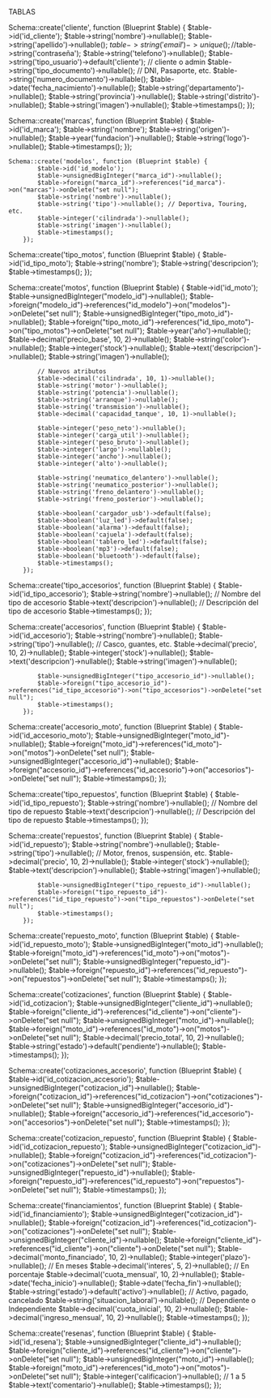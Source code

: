 TABLAS

Schema::create('cliente', function (Blueprint $table) {
            $table->id('id_cliente');
            $table->string('nombre')->nullable();
            $table->string('apellido')->nullable();
            $table->string('email')->unique();
            //$table->string('contraseña');
            $table->string('telefono')->nullable();
            $table->string('tipo_usuario')->default('cliente'); // cliente o admin
            $table->string('tipo_documento')->nullable(); // DNI, Pasaporte, etc.
            $table->string('numero_documento')->nullable();
            $table->date('fecha_nacimiento')->nullable();
            $table->string('departamento')->nullable();
            $table->string('provincia')->nullable();
            $table->string('distrito')->nullable();
            $table->string('imagen')->nullable();
            $table->timestamps();
        });


Schema::create('marcas', function (Blueprint $table) {
            $table->id('id_marca');
            $table->string('nombre');
            $table->string('origen')->nullable();
            $table->year('fundacion')->nullable();
            $table->string('logo')->nullable();
            $table->timestamps();
        });

    Schema::create('modelos', function (Blueprint $table) {
            $table->id('id_modelo');
            $table->unsignedBigInteger("marca_id")->nullable();
            $table->foreign("marca_id")->references("id_marca")->on("marcas")->onDelete("set null");
            $table->string('nombre')->nullable();
            $table->string('tipo')->nullable(); // Deportiva, Touring, etc.
            $table->integer('cilindrada')->nullable();
            $table->string('imagen')->nullable();
            $table->timestamps();
        });
        
Schema::create('tipo_motos', function (Blueprint $table) {
            $table->id('id_tipo_moto');
            $table->string('nombre');
            $table->string('descripcion');
            $table->timestamps();
        });

Schema::create('motos', function (Blueprint $table) {
            $table->id('id_moto');
            $table->unsignedBigInteger("modelo_id")->nullable();
            $table->foreign("modelo_id")->references("id_modelo")->on("modelos")->onDelete("set null");
            $table->unsignedBigInteger("tipo_moto_id")->nullable();
            $table->foreign("tipo_moto_id")->references("id_tipo_moto")->on("tipo_motos")->onDelete("set null");
            $table->year('año')->nullable();
            $table->decimal('precio_base', 10, 2)->nullable();
            $table->string('color')->nullable();
            $table->integer('stock')->nullable();
            $table->text('descripcion')->nullable();
            $table->string('imagen')->nullable();

            // Nuevos atributos
            $table->decimal('cilindrada', 10, 1)->nullable();
            $table->string('motor')->nullable();
            $table->string('potencia')->nullable();
            $table->string('arranque')->nullable();
            $table->string('transmision')->nullable();
            $table->decimal('capacidad_tanque', 10, 1)->nullable();

            $table->integer('peso_neto')->nullable();
            $table->integer('carga_util')->nullable();
            $table->integer('peso_bruto')->nullable();
            $table->integer('largo')->nullable();
            $table->integer('ancho')->nullable();
            $table->integer('alto')->nullable();

            $table->string('neumatico_delantero')->nullable();
            $table->string('neumatico_posterior')->nullable();
            $table->string('freno_delantero')->nullable();
            $table->string('freno_posterior')->nullable();

            $table->boolean('cargador_usb')->default(false);
            $table->boolean('luz_led')->default(false);
            $table->boolean('alarma')->default(false);
            $table->boolean('cajuela')->default(false);
            $table->boolean('tablero_led')->default(false);
            $table->boolean('mp3')->default(false);
            $table->boolean('bluetooth')->default(false);
            $table->timestamps();
        });

Schema::create('tipo_accesorios', function (Blueprint $table) {
            $table->id('id_tipo_accesorio');
            $table->string('nombre')->nullable(); // Nombre del tipo de accesorio
    $table->text('descripcion')->nullable(); // Descripción del tipo de accesorio
            $table->timestamps();
        });

    
Schema::create('accesorios', function (Blueprint $table) {
            $table->id('id_accesorio');
            $table->string('nombre')->nullable();
            $table->string('tipo')->nullable(); // Casco, guantes, etc.
            $table->decimal('precio', 10, 2)->nullable();
            $table->integer('stock')->nullable();
            $table->text('descripcion')->nullable();
            $table->string('imagen')->nullable();

            $table->unsignedBigInteger("tipo_accesorio_id")->nullable();
            $table->foreign("tipo_accesorio_id")->references("id_tipo_accesorio")->on("tipo_accesorios")->onDelete("set null");
            $table->timestamps();
        });

Schema::create('accesorio_moto', function (Blueprint $table) {
            $table->id('id_accesorio_moto');
            $table->unsignedBigInteger("moto_id")->nullable();
            $table->foreign("moto_id")->references("id_moto")->on("motos")->onDelete("set null");
            $table->unsignedBigInteger("accesorio_id")->nullable();
            $table->foreign("accesorio_id")->references("id_accesorio")->on("accesorios")->onDelete("set null");
            $table->timestamps();
        });

Schema::create('tipo_repuestos', function (Blueprint $table) {
            $table->id('id_tipo_repuesto');
            $table->string('nombre')->nullable(); // Nombre del tipo de repuesto
            $table->text('descripcion')->nullable(); // Descripción del tipo de repuesto
            $table->timestamps();
        });

Schema::create('repuestos', function (Blueprint $table) {
            $table->id('id_repuesto');
            $table->string('nombre')->nullable();
            $table->string('tipo')->nullable(); // Motor, frenos, suspensión, etc.
            $table->decimal('precio', 10, 2)->nullable();
            $table->integer('stock')->nullable();
            $table->text('descripcion')->nullable();
            $table->string('imagen')->nullable();

            $table->unsignedBigInteger("tipo_repuesto_id")->nullable();
            $table->foreign("tipo_repuesto_id")->references("id_tipo_repuesto")->on("tipo_repuestos")->onDelete("set null");
            $table->timestamps();
        });

Schema::create('repuesto_moto', function (Blueprint $table) {
            $table->id('id_repuesto_moto');
            $table->unsignedBigInteger("moto_id")->nullable();
            $table->foreign("moto_id")->references("id_moto")->on("motos")->onDelete("set null");
            $table->unsignedBigInteger("repuesto_id")->nullable();
            $table->foreign("repuesto_id")->references("id_repuesto")->on("repuestos")->onDelete("set null");
            $table->timestamps();
        });

Schema::create('cotizaciones', function (Blueprint $table) {
            $table->id('id_cotizacion');
            $table->unsignedBigInteger("cliente_id")->nullable();
            $table->foreign("cliente_id")->references("id_cliente")->on("cliente")->onDelete("set null");
            $table->unsignedBigInteger("moto_id")->nullable();
            $table->foreign("moto_id")->references("id_moto")->on("motos")->onDelete("set null");
            $table->decimal('precio_total', 10, 2)->nullable();
            $table->string('estado')->default('pendiente')->nullable();
            $table->timestamps();
        });

Schema::create('cotizaciones_accesorio', function (Blueprint $table) {
            $table->id('id_cotizacion_accesorio');
            $table->unsignedBigInteger("cotizacion_id")->nullable();
            $table->foreign("cotizacion_id")->references("id_cotizacion")->on("cotizaciones")->onDelete("set null");
            $table->unsignedBigInteger("accesorio_id")->nullable();
            $table->foreign("accesorio_id")->references("id_accesorio")->on("accesorios")->onDelete("set null");
            $table->timestamps();
        });

Schema::create('cotizacion_repuesto', function (Blueprint $table) {
            $table->id('id_cotizacion_repuesto');
            $table->unsignedBigInteger("cotizacion_id")->nullable();
            $table->foreign("cotizacion_id")->references("id_cotizacion")->on("cotizaciones")->onDelete("set null");
            $table->unsignedBigInteger("repuesto_id")->nullable();
            $table->foreign("repuesto_id")->references("id_repuesto")->on("repuestos")->onDelete("set null");
            $table->timestamps();
        });

Schema::create('financiamientos', function (Blueprint $table) {
            $table->id('id_financiamiento');
            $table->unsignedBigInteger("cotizacion_id")->nullable();
            $table->foreign("cotizacion_id")->references("id_cotizacion")->on("cotizaciones")->onDelete("set null");
            $table->unsignedBigInteger("cliente_id")->nullable();
            $table->foreign("cliente_id")->references("id_cliente")->on("cliente")->onDelete("set null");
            $table->decimal('monto_financiado', 10, 2)->nullable();
            $table->integer('plazo')->nullable(); // En meses
            $table->decimal('interes', 5, 2)->nullable(); // En porcentaje
            $table->decimal('cuota_mensual', 10, 2)->nullable();
            $table->date('fecha_inicio')->nullable();
            $table->date('fecha_fin')->nullable();
            $table->string('estado')->default('activo')->nullable(); // Activo, pagado, cancelado
            $table->string('situacion_laboral')->nullable(); // Dependiente o Independiente
            $table->decimal('cuota_inicial', 10, 2)->nullable();
            $table->decimal('ingreso_mensual', 10, 2)->nullable();
            $table->timestamps();
        });

Schema::create('resenas', function (Blueprint $table) {
            $table->id('id_resena');
            $table->unsignedBigInteger("cliente_id")->nullable();
            $table->foreign("cliente_id")->references("id_cliente")->on("cliente")->onDelete("set null");
            $table->unsignedBigInteger("moto_id")->nullable();
            $table->foreign("moto_id")->references("id_moto")->on("motos")->onDelete("set null");
            $table->integer('calificacion')->nullable(); // 1 a 5
            $table->text('comentario')->nullable();
            $table->timestamps();
        });

